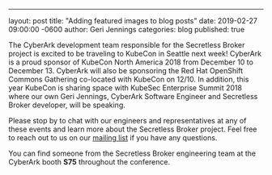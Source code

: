 ---
layout: post
title: "Adding featured images to blog posts"
date: 2019-02-27 09:00:00 -0600
author: Geri Jennings
categories: blog
published: true

The CyberArk development team responsible for the Secretless Broker project is excited
to be traveling to KubeCon in Seattle next week! CyberArk is a proud sponsor of KubeCon
North America 2018 from December 10 to December 13. CyberArk will also be
sponsoring the Red Hat OpenShift Commons Gathering co-located with KubeCon on 12/10. 
In addition, this year KubeCon is sharing space with KubeSec Enterprise Summit 2018 where
our own Geri Jennings, CyberArk Software Engineer and Secretless Broker developer,
will be speaking.

Please stop by to chat with our engineers and representatives
at any of these events and learn more about the Secretless Broker project. Feel free to reach
out to us on our [mailing list](https://groups.google.com/forum/#!forum/secretless)
if you have any questions.

You can find someone from the Secretless Broker engineering team at the CyberArk
booth <strong>S75</strong> throughout the conference.

